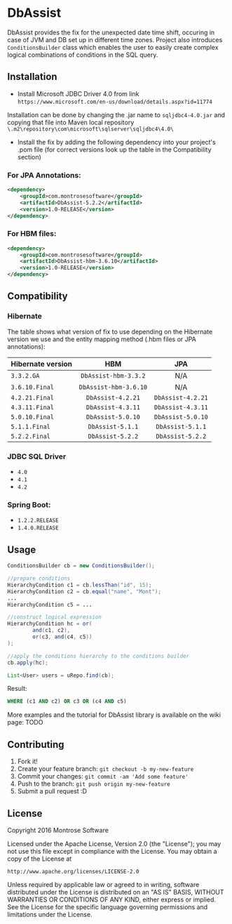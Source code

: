 # DbAssist

DbAssist provides the fix for the unexpected date time shift, occuring in case of JVM and DB set up in different time zones.
Project also introduces `ConditionsBuilder` class which enables the user to easily create complex logical combinations of conditions in the SQL query.

## Installation

* Install Microsoft JDBC Driver 4.0 from link `https://www.microsoft.com/en-us/download/details.aspx?id=11774`

Installation can be done by changing the .jar name to `sqljdbc4-4.0.jar` and copying that file into Maven local repository `\.m2\repository\com\microsoft\sqlserver\sqljdbc4\4.0\`

* Install the fix by adding the following dependency into your project's .pom file (for correct versions look up the table in the Compatibility section)

### For JPA Annotations:
```xml
<dependency>
    <groupId>com.montrosesoftware</groupId>
    <artifactId>DbAssist-5.2.2</artifactId>
    <version>1.0-RELEASE</version>
</dependency>
```

### For HBM files:
```xml
<dependency>
    <groupId>com.montrosesoftware</groupId>
    <artifactId>DbAssist-hbm-3.6.10</artifactId>
    <version>1.0-RELEASE</version>
</dependency>
```

## Compatibility

### Hibernate

The table shows what version of fix to use depending on the Hibernate version we use and the entity mapping method (.hbm files or JPA annotations):

| Hibernate version   | HBM                  | JPA    |
| :------------------ |:--------------------:| :-----:|
| `3.3.2.GA`          | `DbAssist-hbm-3.3.2` | N/A |
| `3.6.10.Final`      | `DbAssist-hbm-3.6.10`| N/A |
| `4.2.21.Final`      | `DbAssist-4.2.21`    | `DbAssist-4.2.21`|
| `4.3.11.Final`      | `DbAssist-4.3.11`    | `DbAssist-4.3.11`|
| `5.0.10.Final`      | `DbAssist-5.0.10`    | `DbAssist-5.0.10`|
| `5.1.1.Final`       | `DbAssist-5.1.1`     | `DbAssist-5.1.1` |
| `5.2.2.Final`       | `DbAssist-5.2.2`     | `DbAssist-5.2.2` |

### JDBC SQL Driver
* `4.0`
* `4.1`
* `4.2`

### Spring Boot: 
* `1.2.2.RELEASE`
* `1.4.0.RELEASE`

## Usage

```java
ConditionsBuilder cb = new ConditionsBuilder();

//prepare conditions
HierarchyCondition c1 = cb.lessThan("id", 15);
HierarchyCondition c2 = cb.equal("name", "Mont");
...
HierarchyCondition c5 = ...

//construct logical expression
HierarchyCondition hc = or(
        and(c1, c2),
        or(c3, and(c4, c5))
);

//apply the conditions hierarchy to the conditions builder
cb.apply(hc);

List<User> users = uRepo.find(cb);
```

Result:
```sql
WHERE (c1 AND c2) OR c3 OR (c4 AND c5)
```

More examples and the tutorial for DbAssist library is available on the wiki page: TODO

## Contributing

1. Fork it!
2. Create your feature branch: `git checkout -b my-new-feature`
3. Commit your changes: `git commit -am 'Add some feature'`
4. Push to the branch: `git push origin my-new-feature`
5. Submit a pull request :D

## License

Copyright 2016 Montrose Software

Licensed under the Apache License, Version 2.0 (the "License");
you may not use this file except in compliance with the License.
You may obtain a copy of the License at

`http://www.apache.org/licenses/LICENSE-2.0`

Unless required by applicable law or agreed to in writing, software
distributed under the License is distributed on an "AS IS" BASIS,
WITHOUT WARRANTIES OR CONDITIONS OF ANY KIND, either express or implied.
See the License for the specific language governing permissions and
limitations under the License.
